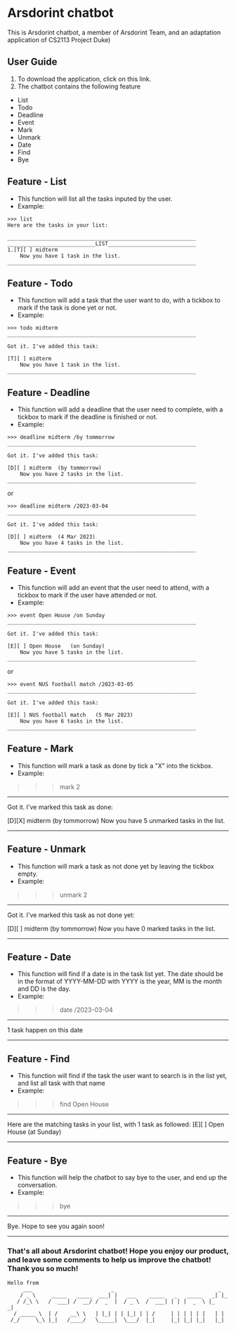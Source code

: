 # Arsdorint chatbot

This is Arsdorint chatbot, a member of Arsdorint Team, and an adaptation application of CS2113 Project Duke) 

## User Guide

1. To download the application, click on this link.
2. The chatbot contains the following feature
 + List
 + Todo
 + Deadline
 + Event
 + Mark
 + Unmark
 + Date
 + Find
 + Bye

## Feature - List
- This function will list all the tasks inputed by the user.
- Example:
```
>>> list
Here are the tasks in your list:

____________________________________________________________
____________________________LIST____________________________
1.[T][ ] midterm
	Now you have 1 task in the list.
____________________________________________________________
```

## Feature - Todo
- This function will add a task that the user want to do, with a tickbox to mark if the task is done yet or not.
- Example:
```
>>> todo midterm
____________________________________________________________

Got it. I've added this task:
	
[T][ ] midterm
	Now you have 1 task in the list.
____________________________________________________________
```

## Feature - Deadline
- This function will add a deadline that the user need to complete, with a tickbox to mark if the deadline is finished or not.
- Example:
```
>>> deadline midterm /by tommorrow
____________________________________________________________

Got it. I've added this task:
	
[D][ ] midterm	(by tommorrow)
	Now you have 2 tasks in the list.
____________________________________________________________
```
or 
```
>>> deadline midterm /2023-03-04
____________________________________________________________

Got it. I've added this task:
	
[D][ ] midterm	(4 Mar 2023)
	Now you have 4 tasks in the list.
____________________________________________________________
```
## Feature - Event
- This function will add an event that the user need to attend, with a tickbox to mark if the user have attended or not.
- Example:
```
>>> event Open House /on Sunday
____________________________________________________________

Got it. I've added this task:
	
[E][ ] Open House	(on Sunday)
	Now you have 5 tasks in the list.
____________________________________________________________
```
or
```
>>> event NUS football match /2023-03-05
____________________________________________________________

Got it. I've added this task:
	
[E][ ] NUS football match	(5 Mar 2023)
	Now you have 6 tasks in the list.
____________________________________________________________
```
## Feature - Mark
- This function will mark a task as done by tick a "X" into the tickbox.
- Example:
>>> mark 2
____________________________________________________________

Got it. I've marked this task as done:
	
[D][X] midterm	(by tommorrow)
	Now you have 5 unmarked tasks in the list.
____________________________________________________________

## Feature - Unmark
- This function will mark a task as not done yet by leaving the tickbox empty.
- Example: 
>>> unmark 2
____________________________________________________________

Got it. I've marked this task as not done yet:
	
[D][ ] midterm	(by tommorrow)
	Now you have 0 marked tasks in the list.
____________________________________________________________

## Feature - Date
- This function will find if a date is in the task list yet. The date should be in the format of YYYY-MM-DD with YYYY is the year, MM is the month and DD is the day.
- Example:
>>> date /2023-03-04
____________________________________________________________
1 task happen on this date
____________________________________________________________

## Feature - Find
- This function will find if the task the user want to search is in the list yet, and list all task with that name
- Example:
>>> find Open House
____________________________________________________________
Here are the matching tasks in your list, with 1 task as followed:
[E][ ] Open House	(at Sunday)

____________________________________________________________

## Feature - Bye
 - This function will help the chatbot to say bye to the user, and end up the conversation.
 - Example: 
 >>> bye
____________________________________________________________
 Bye. Hope to see you again soon!


____________________________________________________________

### That's all about Arsdorint chatbot! Hope you enjoy our product, and leave some comments to help us improve the chatbot! Thank you so much!
   ```
   Hello from
        ___                         _                                 _
       / _ \     _____   _____  ___| |   ___    _____   _   _____   _| |_
      / /_\ \   /  ___| /  __/ /  _  |  / _ \  /  ___| | | |  _  \ |_   _|
     / _____ \  | /    __\ \   | |_| | | |_| | | /     | | | | | |   | |
    /_/     \_\ |_|   /____/   \_____|  \___/  |_|     |_| |_| |_|   |_|

   ```
